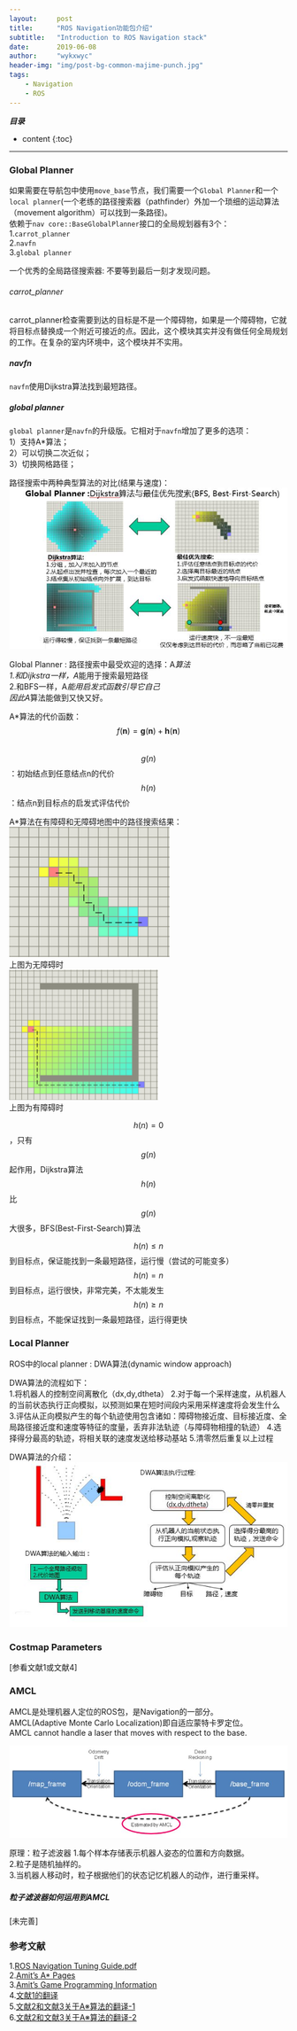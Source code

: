 ```yaml
---
layout:     post
title:      "ROS Navigation功能包介绍"
subtitle:   "Introduction to ROS Navigation stack"
date:       2019-06-08
author:     "wykxwyc"
header-img: "img/post-bg-common-majime-punch.jpg"
tags:
    - Navigation
    - ROS
---
```


___目录___

* content
{:toc}

---

### Global Planner
如果需要在导航包中使用`move_base`节点，我们需要一个`Global Planner`和一个`local planner`(一个老练的路径搜索器（pathfinder）外加一个琐细的运动算法（movement algorithm）可以找到一条路径)。      
依赖于`nav core::BaseGlobalPlanner`接口的全局规划器有3个：      
1.`carrot_planner`      
2.`navfn`      
3.`global planner`        

一个优秀的全局路径搜索器: 不要等到最后一刻才发现问题。

###### carrot_planner
carrot_planner检查需要到达的目标是不是一个障碍物，如果是一个障碍物，它就将目标点替换成一个附近可接近的点。因此，这个模块其实并没有做任何全局规划的工作。在复杂的室内环境中，这个模块并不实用。

##### navfn
`navfn`使用Dijkstra算法找到最短路径。      

##### global planner
`global planner`是`navfn`的升级版。它相对于`navfn`增加了更多的选项：      
1）支持A*算法；      
2）可以切换二次近似；      
3）切换网格路径；      

路径搜索中两种典型算法的对比(结果与速度)：
![dijkstra-BFS](/img/in-post/post-ROS-Navigation/dijkstra-BFS.jpg)

Global Planner : 路径搜索中最受欢迎的选择：A*算法      
1.和Dijkstra一样，A*能用于搜索最短路径      
2.和BFS一样，A*能用启发式函数引导它自己      
因此A*算法能做到又快又好。

A*算法的代价函数：      
$$
f(\boldsymbol{n})=\boldsymbol{g}(\boldsymbol{n})+\boldsymbol{h}(\boldsymbol{n})
$$      
$$
g(n)
$$
：初始结点到任意结点n的代价      
$$
h(n)
$$
：结点n到目标点的启发式评估代价

A*算法在有障碍和无障碍地图中的路径搜索结果：      
![A-star-1](/img/in-post/post-ROS-Navigation/A-star-1.png)      
上图为无障碍时      
![A-star-2](/img/in-post/post-ROS-Navigation/A-star-2.png)      
上图为有障碍时      

$$
h(n)=0
$$
，只有
$$
g(n)
$$
起作用，Dijkstra算法      
$$
h(n)
$$
比
$$
g(n)
$$
大很多，BFS(Best-First-Search)算法      

$$
h(n) \leq n
$$
到目标点，保证能找到一条最短路径，运行慢（尝试的可能变多）      
$$
h(n) = n
$$
到目标点，运行很快，非常完美，不太能发生      
$$
h(n) \geq n
$$
到目标点，不能保证找到一条最短路径，运行得更快      



### Local Planner
ROS中的local planner : DWA算法(dynamic window approach)      

DWA算法的流程如下：      
1.将机器人的控制空间离散化（dx,dy,dtheta）
2.对于每一个采样速度，从机器人的当前状态执行正向模拟，以预测如果在短时间段内采用采样速度将会发生什么
3.评估从正向模拟产生的每个轨迹使用包含诸如：障碍物接近度、目标接近度、全局路径接近度和速度等特征的度量，丢弃非法轨迹（与障碍物相撞的轨迹）
4.选择得分最高的轨迹，将相关联的速度发送给移动基站
5.清零然后重复以上过程

DWA算法的介绍：      
![DWA算法的介绍](/img/in-post/post-ROS-Navigation/dwa.jpg)      


### Costmap Parameters
[参看文献1或文献4]


### AMCL
AMCL是处理机器人定位的ROS包，是Navigation的一部分。      
AMCL(Adaptive Monte Carlo Localization)即自适应蒙特卡罗定位。      
AMCL cannot handle a laser that moves with respect to the base.      

![](/img/in-post/post-ROS-Navigation/amcl-frame.jpg)      

原理：粒子滤波器
1.每个样本存储表示机器人姿态的位置和方向数据。      
2.粒子是随机抽样的。      
3.当机器人移动时，粒子根据他们的状态记忆机器人的动作，进行重采样。      

##### 粒子滤波器如何运用到AMCL
[未完善]


### 参考文献
1.[ROS Navigation Tuning Guide.pdf](https://github.com/wykxwyc/wykxwyc.github.io/blob/master/files/ROS%20Navigation%20Tuning%20Guide.pdf)      
2.[Amit’s A* Pages](http://theory.stanford.edu/~amitp/GameProgramming/)      
3.[Amit’s Game Programming Information](http://www-cs-students.stanford.edu/%7Eamitp/gameprog.html#Paths)      
4.[文献1的翻译](https://blog.csdn.net/zong596568821xp/article/details/77934688)      
5.[文献2和文献3关于A※算法的翻译-1](https://blog.csdn.net/denghecsdn/article/details/78778769)      
6.[文献2和文献3关于A※算法的翻译-2](https://blog.csdn.net/b2b160/article/details/4057781)      
